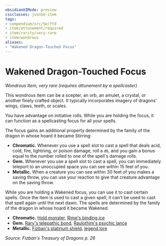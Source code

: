 ```yaml
---
obsidianUIMode: preview
cssclasses: json5e-item
tags:
- compendium/src/5e/ftd
- item/attunement/required
- item/rarity/very-rare
- item/wondrous
aliases: 
- "Wakened Dragon-Touched Focus"
---
```

# Wakened Dragon-Touched Focus
*Wondrous Item, very rare (requires attunement by a spellcaster)*  


This wondrous item can be a scepter, an orb, an amulet, a crystal, or another finely crafted object. It typically incorporates imagery of dragons' wings, claws, teeth, or scales.

You have advantage on initiative rolls. While you are holding the focus, it can function as a spellcasting focus for all your spells.

The focus gains an additional property determined by the family of the dragon in whose hoard it became Stirring:

- **Chromatic.** Whenever you use a spell slot to cast a spell that deals acid, cold, fire, lightning, or poison damage, roll a `d6`, and you gain a bonus equal to the number rolled to one of the spell's damage rolls.  
- **Gem.** Whenever you use a spell slot to cast a spell, you can immediately teleport to an unoccupied space you can see within 15 feet of you.  
- **Metallic.** When a creature you can see within 30 feet of you makes a saving throw, you can use your reaction to give that creature advantage on the saving throw.  

While you are holding a Wakened focus, you can use it to cast certain spells. Once the item is used to cast a given spell, it can't be used to cast that spell again until the next dawn. The spells are determined by the family of the dragon in whose hoard it became Wakened.

- **Chromatic.** [Hold monster](/Systems/5e/spells/hold-monster.md), [Rime's binding ice](/Systems/5e/spells/rimes-binding-ice-ftd.md)  
- **Gem.** [Rary's telepathic bond](/Systems/5e/spells/rarys-telepathic-bond.md), [Raulothim's psychic lance](/Systems/5e/spells/raulothims-psychic-lance-ftd.md)  
- **Metallic.** [Fizban's platinum shield](/Systems/5e/spells/fizbans-platinum-shield-ftd.md), [legend lore](/Systems/5e/spells/legend-lore.md)  

*Source: Fizban's Treasury of Dragons p. 26*